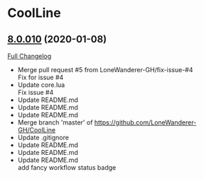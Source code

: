 # CoolLine

## [8.0.010](https://github.com/LoneWanderer-GH/CoolLine/tree/8.0.010) (2020-01-08)
[Full Changelog](https://github.com/LoneWanderer-GH/CoolLine/compare/8.0.008...8.0.010)

- Merge pull request #5 from LoneWanderer-GH/fix-issue-#4  
    Fix for issue #4  
- Update core.lua  
    Fix issue #4  
- Update README.md  
- Update README.md  
- Update README.md  
- Merge branch 'master' of https://github.com/LoneWanderer-GH/CoolLine  
- Update .gitignore  
- Update README.md  
- Update README.md  
- Update README.md  
    add fancy workflow status badge  